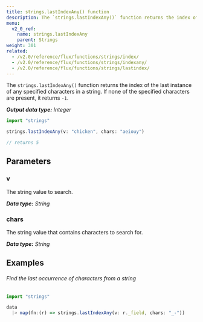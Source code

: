 ```yaml
---
title: strings.lastIndexAny() function
description: The `strings.lastIndexAny()` function returns the index of the last instance of any specified characters in a string.
menu:
  v2_0_ref:
    name: strings.lastIndexAny
    parent: Strings
weight: 301
related:
  - /v2.0/reference/flux/functions/strings/index/
  - /v2.0/reference/flux/functions/strings/indexany/
  - /v2.0/reference/flux/functions/strings/lastindex/
---
```


The `strings.lastIndexAny()` function returns the index of the last instance of any specified characters in a string.
If none of the specified characters are present, it returns `-1`.

_**Output data type:** Integer_

```js
import "strings"

strings.lastIndexAny(v: "chicken", chars: "aeiouy")

// returns 5
```

## Parameters

### v
The string value to search.

_**Data type:** String_

### chars
The string value that contains characters to search for.

_**Data type:** String_

## Examples

###### Find the last occurrence of characters from a string
```js
import "strings"

data
  |> map(fn:(r) => strings.lastIndexAny(v: r._field, chars: "_-"))
```
